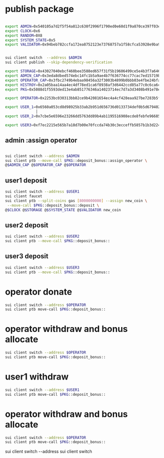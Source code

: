 # publish package
```bash

export ADMIN=0x540105a7d2f5f54a812c630f2996f1790ed0e60d1f9a870ce397f03e4cec9b38
export CLOCK=0x6
export RANDOM=0X8
export SYSTEM_STATE=0x5
export VALIDATOR=0x94beb782ccfa172ea8752123e73768757a1f58cfca53928e9ba918a2c44a695b
```

```bash

sui client switch  --address $ADMIN
sui client publish --skip-dependency-verification 

```

```bash
export STORAGE=0x43027040ebcf460bee3588ed657f31f5b19606499ce5e4b3f7a64628557c9137
export ADMIN_CAP=0x3eda8dbed574ebc14fc1b5a9ae4b7f636774cc77cac7ed15719b9b21c49979a7
export OPERATOR_CAP=0x3fbc2749b4ebaa98456a32f3003b4899b0bbb03e4fbe24bfa50bf81b5e066167
export HISTROY=0x2a05baa14aa4ec4df78ed1ca6f8938af3d6442ccd85a77c0c6ca6cdb7a954665
export PKG=0x5088d1f5593ded13e4ab851776346a14023714ec7d7a3d3408b491e78e9a9193
```

```bash
export OPERATOR=0x2253bc030313bb82ce9b42081654ec4a4cf428eaa927be7283b5fa672b54a7d4

export USER_1=0x6560a053cd8d98925b33ab2b951d656736d0133734def0b5d679402fc555576c
              │
export USER_2=0x7cbe5e6596e23266dd5763dd89b4ab1195516908ecde8febfe96685c7cbe6432

export USER3=0xf7ec2215e565b7a18d7b00e70fccda74b30c3ecceffb5857b1b3d2249e28e94f


```


## admin :assign operator
```bash

sui client switch --address $ADMIN
sui client ptb --move-call $PKG::deposit_bonus::assign_operator \
@$ADMIN_CAP @$OPERATOR_CAP @$OPERATOR
```


## user1 deposit
```bash
sui client switch --address $USER1
sui client faucet 
sui client ptb --split-coins gas [8000000000] --assign new_coin \
 --move-call $PKG::deposit_bonus::deposit \
@$CLOCK @$STORAGE @$SYSTEM_STATE @$VALIDATOR new_coin 
```

## user2 deposit
```bash
sui client switch --address $USER2
sui client ptb --move-call $PKG::deposit_bonus::
```

## user3 deposit
```bash
sui client switch --address $USER3
sui client ptb --move-call $PKG::deposit_bonus::
```

#  operator donate
```bash
sui client switch --address $OPERATOR
sui client ptb move-call $PKG::deposit_bonus::
```

# operator  withdraw and bonus allocate

```bash
sui client switch --address $OPERATOR
sui client ptb move-call $PKG::deposit_bonus::
```
# user1  withdraw
```bash
sui client switch --address $USER1
sui client ptb move-call $PKG::deposit_bonus::
```

#   operator  withdraw and bonus allocate
```bash
sui client switch --address $OPERATOR
sui client ptb move-call $PKG::deposit_bonus::
```

sui client switch --address 
sui client switch